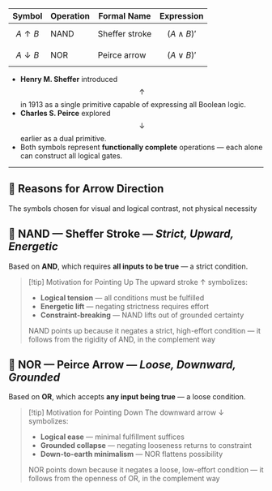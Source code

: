 
| Symbol | Operation | Formal Name | Expression |
|--------|-----------|-------------|------------|
| $$A \uparrow B$$ | NAND | Sheffer stroke | $$(A \land B)'$$ |
| $$A \downarrow B$$ | NOR | Peirce arrow | $$(A \lor B)'$$ |

- **Henry M. Sheffer** introduced $$\uparrow$$ in 1913 as a single primitive capable of expressing all Boolean logic.
- **Charles S. Peirce** explored $$\downarrow$$ earlier as a dual primitive.
- Both symbols represent **functionally complete** operations — each alone can construct all logical gates.

---

## 🏹 Reasons for Arrow Direction
The symbols chosen for visual and logical contrast, not physical necessity

## 🔼 NAND — Sheffer Stroke — *Strict, Upward, Energetic*
Based on **AND**, which requires **all inputs to be true** — a strict condition.

> [!tip] Motivation for Pointing Up
> The upward stroke $\uparrow$ symbolizes:
> - **Logical tension** — all conditions must be fulfilled
> - **Energetic lift** — negating strictness requires effort
> - **Constraint-breaking** — NAND lifts out of grounded certainty
>
> NAND points up because it negates a strict, high-effort condition — it follows from the rigidity of AND, in the complement way

## 🔽 NOR — Peirce Arrow — *Loose, Downward, Grounded*
Based on **OR**, which accepts **any input being true** — a loose condition.

> [!tip] Motivation for Pointing Down
> The downward arrow $\downarrow$ symbolizes:
> - **Logical ease** — minimal fulfillment suffices
> - **Grounded collapse** — negating looseness returns to constraint
> - **Down-to-earth minimalism** — NOR flattens possibility
>
> NOR points down because it negates a loose, low-effort condition — it follows from the openness of OR, in the complement way
